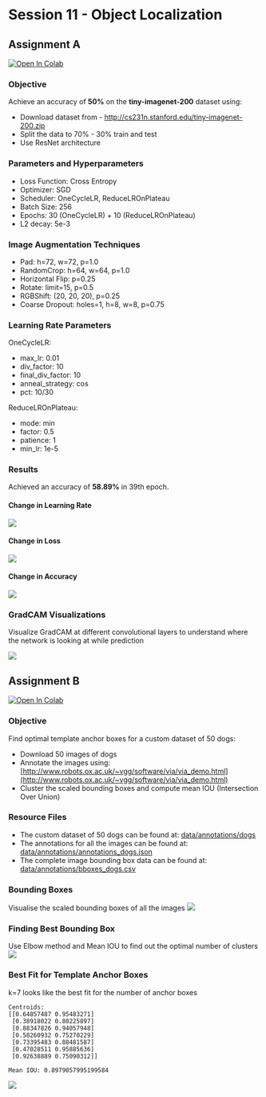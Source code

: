 
# Session 11 - Object Localization

## Assignment A
[![Open In Colab](https://colab.research.google.com/assets/colab-badge.svg)](https://colab.research.google.com/github/uday96/EVA4-TSAI/blob/master/S12/EVA4_S12_A_Solution.ipynb)

###	Objective
Achieve an accuracy of **50%** on the **tiny-imagenet-200** dataset using:

- Download dataset from - http://cs231n.stanford.edu/tiny-imagenet-200.zip
- Split the data to 70% - 30% train and test
- Use ResNet architecture

###  Parameters and Hyperparameters
- Loss Function: Cross Entropy
- Optimizer: SGD
- Scheduler: OneCycleLR, ReduceLROnPlateau
- Batch Size: 256
- Epochs: 30 (OneCycleLR) + 10 (ReduceLROnPlateau)
- L2 decay: 5e-3

### Image Augmentation Techniques
- Pad: h=72, w=72, p=1.0
- RandomCrop: h=64, w=64, p=1.0
- Horizontal Flip: p=0.25
- Rotate: limit=15, p=0.5
- RGBShift: (20, 20, 20), p=0.25
- Coarse Dropout: holes=1, h=8, w=8, p=0.75

### Learning Rate Parameters
OneCycleLR:
- max_lr: 0.01
- div_factor: 10
- final_div_factor: 10
- anneal_strategy: cos
- pct: 10/30

ReduceLROnPlateau:
- mode: min
- factor: 0.5
- patience: 1
- min_lr: 1e-5

### Results
Achieved  an accuracy of **58.89%** in 39th epoch.

#### Change in Learning Rate
<img src="images/lr_change.png">

#### Change in Loss
<img src="images/loss_change.png">

#### Change in Accuracy
<img src="images/accuracy_change.png">

### GradCAM Visualizations

Visualize GradCAM at different convolutional layers to understand where the network is looking at while prediction

<img src="images/gradcam_incorrect.png">

## Assignment B
[![Open In Colab](https://colab.research.google.com/assets/colab-badge.svg)](https://colab.research.google.com/github/uday96/EVA4-TSAI/blob/master/S12/EVA4_S12_B_Solution.ipynb)

###	Objective

Find optimal template anchor boxes for a custom dataset of 50 dogs:

- Download 50 images of dogs
- Annotate the images using: [http://www.robots.ox.ac.uk/~vgg/software/via/via_demo.html](http://www.robots.ox.ac.uk/~vgg/software/via/via_demo.html)
- Cluster the scaled bounding boxes and compute mean IOU (Intersection Over Union)

### Resource Files
- The custom dataset of 50 dogs can be found at: [data/annotations/dogs](https://github.com/uday96/EVA4-TSAI/blob/master/S12/data/annotations/dogs)
- The annotations for all the images can be found at: [data/annotations/annotations_dogs.json](https://github.com/uday96/EVA4-TSAI/blob/master/S12/data/annotations/annotations_dogs.json)
- The complete image bounding box data can be found at: [data/annotations/bboxes_dogs.csv](https://github.com/uday96/EVA4-TSAI/blob/master/S12/data/annotations/bboxes_dogs.csv)

### Bounding Boxes
Visualise the scaled bounding boxes of all the images
<img src="images/bboxes.png">

### Finding Best Bounding Box
Use Elbow method and Mean IOU to find out the optimal number of clusters
<img src="images/find_best_k.png">

### Best Fit for Template Anchor Boxes
k=7 looks like the best fit for the number of anchor boxes
```
Centroids:
[[0.64857487 0.95483271]
 [0.38918022 0.80225897]
 [0.88347826 0.94057948]
 [0.58260932 0.75270229]
 [0.73395483 0.88481587]
 [0.47028511 0.95885636]
 [0.92638889 0.75090312]]

Mean IOU: 0.8979057995199584
```
<img src="images/k7_clustered_bboxes.png">
